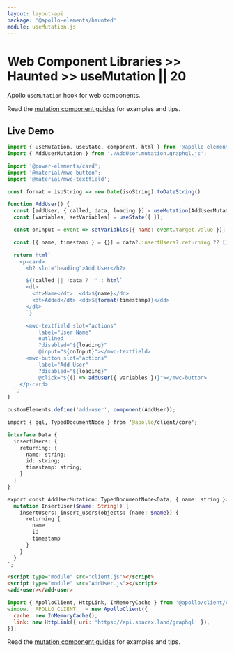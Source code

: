```yaml
---
layout: layout-api
package: '@apollo-elements/haunted'
module: useMutation.js
---
```

<!-- ----------------------------------------------------------------------------------------
     Welcome! This file includes automatically generated API documentation.
     To edit the docs that appear within, find the original source file under `packages/*`,
     corresponding to the package name and module in this YAML front-matter block.
     Thank you for your interest in Apollo Elements 😁
------------------------------------------------------------------------------------------ -->

# Web Component Libraries >> Haunted >> useMutation || 20

Apollo `useMutation` hook for web components.

Read the [mutation component guides](../../../../guides/usage/mutations/) for examples and tips.

## Live Demo

```js playground use-mutation AddUser.js
import { useMutation, useState, component, html } from '@apollo-elements/haunted';
import { AddUserMutation } from './AddUser.mutation.graphql.js';

import '@power-elements/card';
import '@material/mwc-button';
import '@material/mwc-textfield';

const format = isoString => new Date(isoString).toDateString()

function AddUser() {
  const [addUser, { called, data, loading }] = useMutation(AddUserMutation);
  const [variables, setVariables] = useState({ });

  const onInput = event => setVariables({ name: event.target.value });

  const [{ name, timestamp } = {}] = data?.insertUsers?.returning ?? [];

  return html`
    <p-card>
      <h2 slot="heading">Add User</h2>

      ${!called || !data ? '' : html`
      <dl>
        <dt>Name</dt>  <dd>${name}</dd>
        <dt>Added</dt> <dd>${format(timestamp)}</dd>
      </dl>
      `}

      <mwc-textfield slot="actions"
          label="User Name"
          outlined
          ?disabled="${loading}"
          @input="${onInput}"></mwc-textfield>
      <mwc-button slot="actions"
          label="Add User"
          ?disabled="${loading}"
          @click="${() => addUser({ variables })}"></mwc-button>
    </p-card>
  `;
}

customElements.define('add-user', component(AddUser));
```

```graphql playground-file use-mutation AddUser.mutation.graphql.js
import { gql, TypedDocumentNode } from '@apollo/client/core';

interface Data {
  insertUsers: {
    returning: {
      name: string;
      id: string;
      timestamp: string;
    }
  }
}

export const AddUserMutation: TypedDocumentNode<Data, { name: string }> = gql`
  mutation InsertUser($name: String!) {
    insertUsers: insert_users(objects: {name: $name}) {
      returning {
        name
        id
        timestamp
      }
    }
  }
`;
```

```html playground-file use-mutation index.html
<script type="module" src="client.js"></script>
<script type="module" src="AddUser.js"></script>
<add-user></add-user>
```

```js playground-file use-mutation client.js
import { ApolloClient, HttpLink, InMemoryCache } from '@apollo/client/core';
window.__APOLLO_CLIENT__ = new ApolloClient({
  cache: new InMemoryCache(),
  link: new HttpLink({ uri: 'https://api.spacex.land/graphql' }),
});
```

Read the [mutation component guides](/guides/usage/mutations/) for examples and tips.
